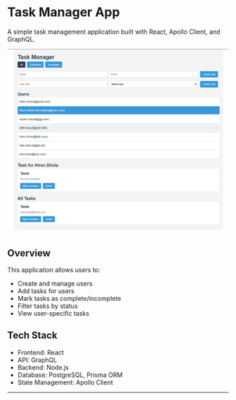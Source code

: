 # Task Manager App

A simple task management application built with React, Apollo Client, and GraphQL.

![Task Manager App Screenshot](./screenshots/app-screenshot.png)

## Overview

This application allows users to:

- Create and manage users
- Add tasks for users
- Mark tasks as complete/incomplete
- Filter tasks by status
- View user-specific tasks

## Tech Stack

- Frontend: React
- API: GraphQL
- Backend: Node.js
- Database: PostgreSQL, Prisma ORM
- State Management: Apollo Client

---
